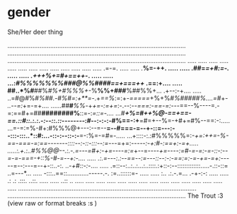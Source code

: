 # gender

She/Her deer thing


....................................................................................................
....................................................................................................
....................................................................................................
.....                                                                                          .....
.....                                                                                          .....
.....                                                                                          .....
.....                                                                                          .....
.....                                                                                          .....
.....                                                                                          .....
.....                                         .=-=.                                            .....
.....                                       .**%=-++.                                          .....
.....                                     .##=*=+#:=-.                                         .....
.....                                   .+++%+=#+==++-*.                                       .....
.....                    ...:*#%%%%%%%###@%%####==+===++*                                  .==:+....
.....         ##..*%#**##%*#%+*#*%%%+-*%**%%+###**%##%%+...                            .+*--*:-+....
.....    ..=#@*#*%#*%##.-#%#=:+**=-*.+*==%*:=:+*-=====*+%+%#*%#####%....=#*+*-      ..--=:*+=-=+....
......*##**#**%%*-+*+=-:=+=*:-.--:*--===:-==-=:---*==--%----=.-=:==#+=##**########%**::=-:*=::=-....
...*#***+%=#++%@-==+==-==.::#::.:.:.-:--::.::--------*:#--:-:-:-#%==-:+**=#=+--%=-+#+=#%--==:-:.....
...=-=:=%-#+:#%%%@+---:--=--**=--#===-=--+-::=---:--:::-:::..*::#:...-::-:--::-:-**=-:%=-=*#*=-.....
...+::::-:.:#%%%%%=:-*+=:++=-%-==-===-=:==-------::::--:-::-:::--:=---*=+=:--*---:-+:#-:==+:-=+.....
.....:.+.:..#%%@@--.:.-.=---=#+:-+=----=:=*+--=---*-+=----:=#-=-=:-=-::-:--=-=-===-+::%-#-=--+:-....
.....    .:.=---:.:--==--:=---::--:-:-==:=:-=-+=-=+:---*--=--:---=--+-::..-:.       ..*-+#::-:*-....
.....              .=::--:..:..:...:..::::.:+::-:--:::::::::::::.....-.::-::=             ..=---*...
.....                  -:::..==::............-----.-.            :=..::::::=-                  .....
.....                    :..                .:.-.=...                .-+-:-:                   .....
.....                    .:                  .: .:::.                  ..::.                   .....
.....                                            ..::                    ..                    .....
.....                                                                                          .....
.....                                                                                          .....
.....                                                                                          .....
.....                                                                                          .....
.....                                                                                          .....
.....                                                                                          .....
.....                                                                                          .....
....................................................................................................
....................................................................................................
The Trout :3 (view raw or format breaks :s )
